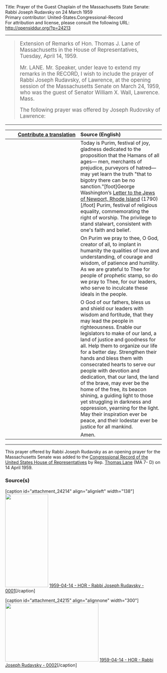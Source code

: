 <html>
<head></head>
<body>
Title: Prayer of the Guest Chaplain of the Massachusetts State Senate: Rabbi Joseph Rudavsky on 24 March 1959<br />
Primary contributor: United-States.Congressional-Record<br />
For attribution and license, please consult the following URL: <a href="http://opensiddur.org/?p=24213">http://opensiddur.org/?p=24213</a>
<p />
<hr />

<div class="english" style="font-size:1.2em;">
<blockquote>
Extension of Remarks of Hon. Thomas J. Lane of Massachusetts in the House of Representatives, Tuesday, April 14, 1959.

Mr. LANE. Mr. Speaker, under leave to extend my remarks in the RECORD, I wish to include the prayer of Rabbi Joseph Rudavsky, of Lawrence, at the opening session of the Massachusetts Senate on March 24, 1959, who was the guest of Senator William X. Wall, Lawrence. Mass.

The following prayer was offered by Joseph Rudovsky of Lawrence:
</blockquote>
</div>

<hr />

<table style="margin-left: auto;margin-right: auto;" class="draggable">
<thead><tr><th id="x" style="text-align: right;"><a href="/contributing/upload/">Contribute a translation</a></th><th style="text-align: left;">Source (English)</th></tr></thead>
<tbody>
<tr><td style="vertical-align:top;" width="46%">
<div class="liturgy"><span lang="he">

</span></div></td>
 
<td style="vertical-align:top;" width="53%">
<div class="english">
Today is Purim, festival of joy, 
gladness dedicated to the proposition 
that the Hamans of all ages—
men, 
merchants of prejudice, 
purveyors of hatred—
may yet learn the truth "that to bigotry there can be no sanction."[foot]George Washington’s <a href="https://founders.archives.gov/documents/Washington/05-06-02-0135">Letter to the Jews of Newport, Rhode Island</a> (1790)[/foot]
Purim, festival of religious equality, 
commemorating the right of worship. 
The privilege to stand stalwart, 
consistent with one's faith and belief.
</div></td></tr>


<tr><td style="vertical-align:top;" width="46%">
<div class="liturgy"><span lang="he">

</span></div></td>
 
<td style="vertical-align:top;" width="53%">
<div class="english">
On Purim we pray to thee, 
O God, creator of all, 
to implant in humanity 
the qualities of love and understanding, 
of courage and wisdom, 
of patience and humility. 
As we are grateful to Thee 
for people of prophetic stamp, 
so do we pray to Thee, 
for our leaders, 
who serve to inculcate these ideals in the people.
</div></td></tr>


<tr><td style="vertical-align:top;" width="46%">
<div class="liturgy"><span lang="he">

</span></div></td>
 
<td style="vertical-align:top;" width="53%">
<div class="english">
O God of our fathers,
bless us 
and shield our leaders with wisdom and fortitude, 
that they may lead the people in righteousness. 
Enable our legislators to make of our land, 
a land of justice and goodness for all. 
Help them to organize our life 
for a better day. 
Strengthen their hands 
and bless them with consecrated hearts 
to serve our people with devotion and dedication, 
that our land, 
the land of the brave, 
may ever be the home of the free, 
its beacon shining, 
a guiding light to those yet struggling 
in darkness and oppression, 
yearning for the light. 
May their inspiration ever be peace, 
and their lodestar ever be justice 
for all mankind.
</div></td></tr>


<tr><td style="vertical-align:top;" width="46%">
<div class="liturgy"><span lang="he">

</span></div></td>
 
<td style="vertical-align:top;" width="53%">
<div class="english">
Amen.
</div></td></tr>
</tbody></table>

<hr />

This prayer offered by Rabbi Joseph Rudavsky as an opening prayer for the Massachusetts Senate was added to the <a href="https://books.google.com/books?id=0zh_RCocxbgC&lpg=PP788&ots=9zl5u_WcpP&dq=congressional%20record%2014%20April%201959%20rabbi%20prayer%20purim&pg=PP788#v=onepage&q&f=false">Congressional Record of the United States House of Representatives</a> by Rep. <a href="https://en.wikipedia.org/wiki/Thomas_J._Lane">Thomas Lane</a> (MA 7- D) on 14 April 1959.

<h3>Source(s)</h3>

[caption id="attachment_24214" align="alignleft" width="138"]<a href="https://opensiddur.org/wp-content/uploads/2019/03/1959-04-14-HOR-Rabbi-Joseph-Rudavsky-0001.png"><img src="https://opensiddur.org/wp-content/uploads/2019/03/1959-04-14-HOR-Rabbi-Joseph-Rudavsky-0001-138x300.png" alt="" width="138" height="300" class="size-medium wp-image-24214" /></a> <a href="https://books.google.com/books/content?id=0zh_RCocxbgC&pg=PP788&img=1&zoom=3&hl=en&sig=ACfU3U26HM_Ga_20-mFSl1m8so82IKCGeQ&ci=732%2C577%2C232%2C500&edge=0">1959-04-14 - HOR - Rabbi Joseph Rudavsky - 0001</a>[/caption]

[caption id="attachment_24215" align="alignnone" width="300"]<a href="https://opensiddur.org/wp-content/uploads/2019/03/1959-04-14-HOR-Rabbi-Joseph-Rudavsky-0002.png"><img src="https://opensiddur.org/wp-content/uploads/2019/03/1959-04-14-HOR-Rabbi-Joseph-Rudavsky-0002-300x188.png" alt="" width="300" height="188" class="size-medium wp-image-24215" /></a> <a href="https://books.google.com/books/content?id=0zh_RCocxbgC&pg=PP789&img=1&zoom=3&hl=en&sig=ACfU3U1sdSOU_49wD4d6pYwPJrgRDGTz_Q&ci=42%2C100%2C303%2C183&edge=0">1959-04-14 - HOR - Rabbi Joseph Rudavsky - 0002</a>[/caption]
</body>
</html>
